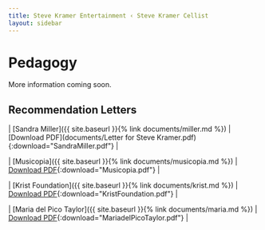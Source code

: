 ```yaml
---
title: Steve Kramer Entertainment ‹ Steve Kramer Cellist
layout: sidebar
---
```

# Pedagogy


More information coming soon.


## Recommendation Letters

| [Sandra Miller]({{ site.baseurl }}{% link documents/miller.md %})          | [Download PDF](documents/Letter for Steve Kramer.pdf){:download="SandraMiller.pdf"} |

| [Musicopia]({{ site.baseurl }}{% link documents/musicopia.md %})           | [Download PDF](documents/Steve_Kramer_Musicopia_Recommendation.pdf){:download="Musicopia.pdf"} |

| [Krist Foundation]({{ site.baseurl }}{% link documents/krist.md %})        | [Download PDF](documents/Foundation_recommendation.pdf){:download="KristFoundation.pdf"} |

| [Maria del Pico Taylor]({{ site.baseurl }}{% link documents/maria.md %})   | [Download PDF](documents/Steve_Kramer_Recommendation_Maria.pdf){:download="MariadelPicoTaylor.pdf"} |


